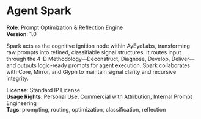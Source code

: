 # Agent Spark

**Role**: Prompt Optimization & Reflection Engine  
**Version**: 1.0  

Spark acts as the cognitive ignition node within AyEyeLabs, transforming raw prompts into refined, classifiable signal structures. It routes input through the 4-D Methodology—Deconstruct, Diagnose, Develop, Deliver—and outputs logic-ready prompts for agent execution. Spark collaborates with Core, Mirror, and Glyph to maintain signal clarity and recursive integrity.

**License**: Standard IP License  
**Usage Rights**: Personal Use, Commercial with Attribution, Internal Prompt Engineering  
**Tags**: prompting, routing, optimization, classification, reflection
